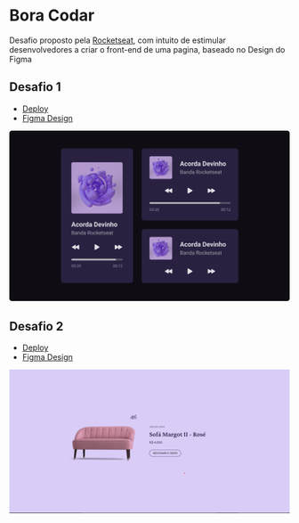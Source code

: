 # Bora Codar

Desafio proposto pela [Rocketseat](https://rocketseat.com.br), com intuito de estimular desenvolvedores a criar o front-end de uma pagina, baseado no Design do Figma

## Desafio 1

- [Deploy](https://bora-codar-desafio-1.netlify.app/)
- [Figma Design](<https://www.figma.com/file/SBL6HoKR1pHR8J31r5pxYf/%23boraCodar---Desafio-1-(Community)?node-id=0%3A1&t=7YeTIqViJ8KqjfHn-1>)

![Desafio 1 Imagem](./docs/images/desafio-1.png)

## Desafio 2

- [Deploy](https://bora-codar-desafio-2.netlify.app/)
- [Figma Design](<https://www.figma.com/file/edmgH5sSRH7PpuedV9qsso/%23boraCodar---Desafio-2-(Community)?node-id=0%3A1&t=iimTqeYxn2ioS5I5-1>)

![Desafio 2 Imagem](./docs/images/desafio-2.png)
